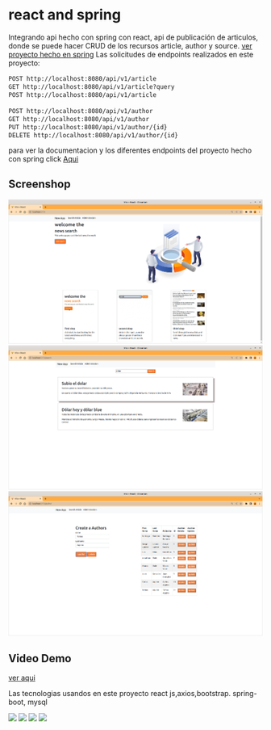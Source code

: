 # react and spring

Integrando api hecho con spring con react, api de publicación de articulos, donde se puede hacer CRUD de los recursos article, author y source.
 [ver proyecto hecho en spring](https://github.com/santy-ramirez/news)
Las solicitudes de endpoints realizados en este proyecto:




~~~
POST http://localhost:8080/api/v1/article
GET http://localhost:8080/api/v1/article?query
POST http://localhost:8080/api/v1/article

POST http://localhost:8080/api/v1/author
GET http://localhost:8080/api/v1/author
PUT http://localhost:8080/api/v1/author/{id}
DELETE http://localhost:8080/api/v1/author/{id}
~~~

para ver la documentacion y los diferentes endpoints del proyecto hecho con spring click [Aqui](https://documenter.getpostman.com/view/21526249/VUjQkjKG)
## Screenshop 

![](./src/assets/captura.png)
![](./src/assets/captura2.png)
![](./src/assets/captura5.png)

## Video Demo

[ver aqui](https://www.youtube.com/watch?v=mwx_g8NV1DI)


Las tecnologias usandos en este proyecto react js,axios,bootstrap.
spring-boot, mysql

![](https://img.shields.io/badge/-spring-yellow?logo=spring)
![](https://img.shields.io/badge/mysql-gren?logo=mysql)
![](https://img.shields.io/badge/react-black?logo=react)
![](https://img.shields.io/badge/bootstrap-black?logo=bootstrap)
